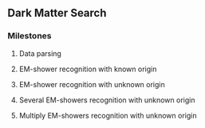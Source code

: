 ## Dark Matter Search

### Milestones

1) Data parsing

2) EM-shower recognition with known origin

3) EM-shower recognition with unknown origin

4) Several EM-showers recognition with unknown origin

5) Multiply EM-showers recognition with unknown origin


